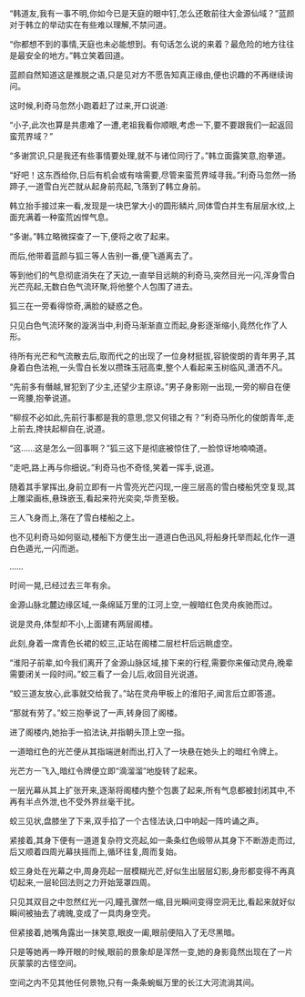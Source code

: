 
“韩道友,我有一事不明,你如今已是天庭的眼中钉,怎么还敢前往大金源仙域？”蓝颜对于韩立的举动实在有些难以理解,不禁问道。

“你都想不到的事情,天庭也未必能想到。有句话怎么说的来着？最危险的地方往往是最安全的地方。”韩立笑着回道。

蓝颜自然知道这是推脱之语,只是见对方不愿告知真正缘由,便也识趣的不再继续询问。

这时候,利奇马忽然小跑着赶了过来,开口说道:

“小子,此次也算是共患难了一遭,老祖我看你顺眼,考虑一下,要不要跟我们一起返回蛮荒界域？”

“多谢赏识,只是我还有些事情要处理,就不与诸位同行了。”韩立面露笑意,抱拳道。

“好吧！这东西给你,日后有机会或有啥需要,尽管来蛮荒界域寻我。”利奇马忽然一扬蹄子,一道雪白光芒就从起身前亮起,飞落到了韩立身前。

韩立抬手接过来一看,发现是一块巴掌大小的圆形鳞片,同体雪白并生有层层水纹,上面充满着一种蛮荒凶悍气息。

“多谢。”韩立略微探查了一下,便将之收了起来。

而后,他带着蓝颜与狐三等人告别一番,便飞遁离去了。

等到他们的气息彻底消失在了天边,一直举目远眺的利奇马,突然目光一闪,浑身雪白光芒亮起,无数白色气流环聚,将他整个人包围了进去。

狐三在一旁看得惊奇,满脸的疑惑之色。

只见白色气流环聚的漩涡当中,利奇马渐渐直立而起,身影逐渐缩小,竟然化作了人形。

待所有光芒和气流散去后,取而代之的出现了一位身材挺拔,容貌俊朗的青年男子,其身着白色法袍,一头雪白长发以攒珠玉冠高束,整个人看起来玉树临风,潇洒不凡。

“先前多有僭越,冒犯到了少主,还望少主原谅。”男子身影刚一出现,一旁的柳自在便一弯腰,抱拳说道。

“柳叔不必如此,先前行事都是我的意思,您又何错之有？”利奇马所化的俊朗青年,走上前去,搀扶起柳自在,说道。

“这……这是怎么一回事啊？”狐三这下是彻底被惊住了,一脸惊讶地喃喃道。

“走吧,路上再与你细说。”利奇马也不奇怪,笑着一挥手,说道。

随着其手掌挥出,身前立即有一片雪亮光芒闪现,一座三层高的雪白楼船凭空复现,其上雕梁画栋,悬珠嵌玉,看起来符光奕奕,华贵至极。

三人飞身而上,落在了雪白楼船之上。

也不见利奇马如何驱动,楼船下方便生出一道道白色迅风,将船身托举而起,化作一道白色遁光,一闪而逝。

……

时间一晃,已经过去三年有余。

金源山脉北麓边缘区域,一条绵延万里的江河上空,一艘暗红色灵舟疾驰而过。

说是灵舟,体型却不小,上面建有两层阁楼。

此刻,身着一席青色长裙的蛟三,正站在阁楼二层栏杆后远眺虚空。

“淮阳子前辈,如今我们离开了金源山脉区域,接下来的行程,需要你来催动灵舟,晚辈需要闭关一段时间。”蛟三看了一会儿后,收回目光说道。

“蛟三道友放心,此事就交给我了。”站在灵舟甲板上的淮阳子,闻言后立即答道。

“那就有劳了。”蛟三抱拳说了一声,转身回了阁楼。

进了阁楼内,她抬手一掐法诀,并指朝头顶上空一指。

一道暗红色的光芒便从其指端迸射而出,打入了一块悬在她头上的暗红令牌上。

光芒方一飞入,暗红令牌便立即“滴溜溜”地旋转了起来。

一层光幕从其上扩张开来,逐渐将阁楼内整个包裹了起来,所有气息都被封闭其中,不再有半点外泄,也不受外界丝毫干扰。

蛟三见状,盘膝坐了下来,双手掐了一个古怪法诀,口中响起一阵吟诵之声。

紧接着,其身下便有一道道复杂符文亮起,如一条条红色缎带从其身下不断游走而过,后又顺着四周光幕扶摇而上,循环往复,周而复始。

蛟三身处在光幕之中,周身亮起一层模糊光芒,好似生出层层幻影,身形都变得不再真切起来,一层轮回法则之力开始笼罩四周。

只见其双目之中忽然红光一闪,瞳孔骤然一缩,目光瞬间变得空洞无比,看起来就好似瞬间被抽去了魂魄,变成了一具肉身空壳。

但紧接着,她嘴角露出一抹笑意,眼皮一阖,眼前便陷入了无尽黑暗。

只是等她再一睁开眼的时候,眼前的景象却是浑然一变,她的身影竟然出现在了一片灰蒙蒙的古怪空间。

空间之内不见其他任何景物,只有一条条蜿蜒万里的长江大河流淌其间。